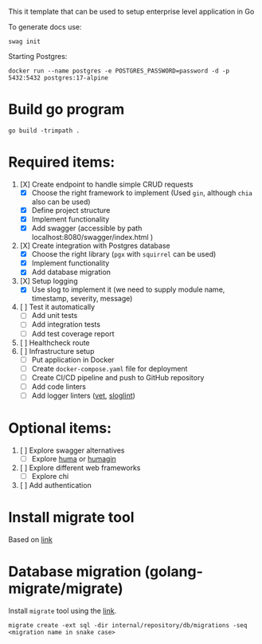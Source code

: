 This it template that can be used to setup enterprise level application in Go

To generate docs use:
```shell
swag init
```

Starting Postgres:
```shell
docker run --name postgres -e POSTGRES_PASSWORD=password -d -p 5432:5432 postgres:17-alpine
```

# Build go program

```shell
go build -trimpath .
```

# Required items:
1. [X] Create endpoint to handle simple CRUD requests
   - [X] Choose the right framework to implement (Used `gin`, although `chia` also can be used)
   - [X] Define project structure
   - [X] Implement functionality
   - [X] Add swagger (accessible by path localhost:8080/swagger/index.html )
2. [X] Create integration with Postgres database
   - [X] Choose the right library (`pgx` with `squirrel` can be used)
   - [X] Implement functionality
   - [X] Add database migration
3. [X] Setup logging
   - [X] Use slog to implement it (we need to supply module name, timestamp, severity, message)
4. [ ] Test it automatically
   - [ ] Add unit tests
   - [ ] Add integration tests
   - [ ] Add test coverage report
5. [ ] Healthcheck route
6. [ ] Infrastructure setup
   - [ ] Put application in Docker
   - [ ] Create `docker-compose.yaml` file for deployment
   - [ ] Create CI/CD pipeline and push to GitHub repository
   - [ ] Add code linters
   - [ ] Add logger linters ([vet](https://pkg.go.dev/cmd/vet), [sloglint](https://github.com/go-simpler/sloglint))

# Optional items:
1. [ ] Explore swagger alternatives
   - [ ] Explore [huma](https://github.com/danielgtaylor/huma) or [humagin](https://pkg.go.dev/github.com/danielgtaylor/huma/v2/adapters/humagin)
2. [ ] Explore different web frameworks
   - [ ] Explore chi
3. [ ] Add authentication

# Install migrate tool

Based on [link](https://github.com/golang-migrate/migrate/tree/master/cmd/migrate)

# Database migration (golang-migrate/migrate)

Install `migrate` tool using the [link](https://github.com/golang-migrate/migrate/tree/master/cmd/migrate).

```shell
migrate create -ext sql -dir internal/repository/db/migrations -seq <migration name in snake case>
```
